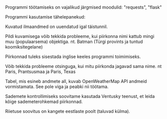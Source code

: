 Programmi töötamiseks on vajalikud järgmised moodulid: "requests", "flask"

Programmi kasutamise tähelepanekud:

Kuvatud ilmaandmed on uuendatud igal täistunnil.

Pildi kuvamisega võib tekkida probleeme, kui piirkonna nimi kattub mingi muu (populaarsema) objektiga. nt. Batman (Türgi provints ja tuntud koomiksitegelane)

Piirkonnad tuleks sisestada inglise keeles programmi toimimiseks.

Võib tekkida probleeme otsinguga, kui mitu piirkonda jagavad sama nime. nt Paris, Prantsusmaa ja Paris, Texas

Tabel, mis esineb andmete all, kuvab OpenWeatherMap API andmeid vormistamata. See pole viga ja peabki nii töötama.

Sademete kontrollimiseks soovitame kasutada Ventusky teenust, et leida kõige sademeterohkemad piirkonnad.

Riietuse soovitus on kangete eestlaste poolt (taluvad külma).
